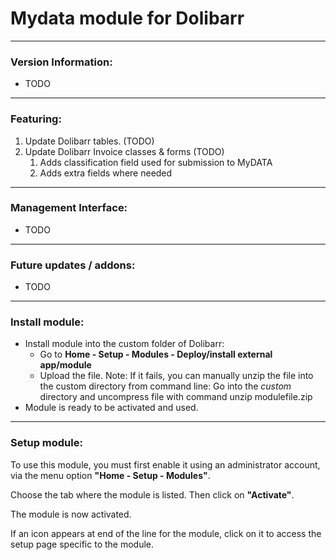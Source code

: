 # Mydata module for Dolibarr
______________________________
### Version Information:
* TODO
______________________________
### Featuring:
1. Update Dolibarr tables. (TODO)
2. Update Dolibarr Invoice classes & forms (TODO)
    1. Adds classification field used for submission to MyDATA
    2. Adds extra fields where needed
______________________________
### Management Interface:
* TODO
______________________________
### Future updates / addons:
* TODO

***
### Install module:
* Install module into the custom folder of Dolibarr: 
	* Go to **Home - Setup - Modules - Deploy/install external app/module**
	* Upload the file. Note: If it fails, you can manually unzip the file into the custom directory from command line: Go into the *custom* directory and uncompress file with command unzip modulefile.zip
* Module is ready to be activated and used.

***
### Setup module:
To use this module, you must first enable it using an administrator account, via the menu option **"Home - Setup - Modules"**.

Choose the tab where the module is listed. Then click on **"Activate"**.

The module is now activated.

If an icon appears at end of the line for the module, click on it to access the setup page specific to the module. 
